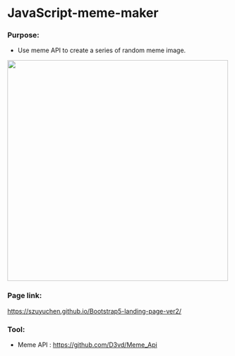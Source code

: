 # JavaScript-meme-maker

### Purpose: 

- Use meme API to create a series of random meme image.

<img src="https://github.com/szuyuchen/meme-maker/blob/master/sample-img.png?raw=true" width=500>

### Page link:

https://szuyuchen.github.io/Bootstrap5-landing-page-ver2/

### Tool:

- Meme API : https://github.com/D3vd/Meme_Api


